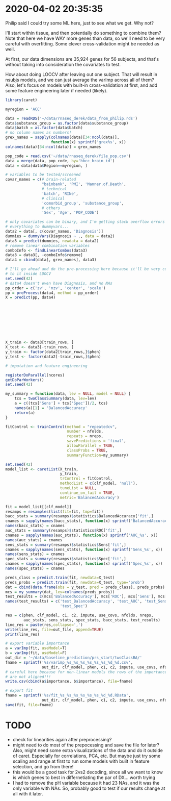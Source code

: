 # 2020-04-02 20:35:35

Philip said I could try some ML here, just to see what we get. Why not?

I'll start within tissue, and then potentially do something to combine them?
Note that here we have WAY more genes than data, so we'll need to be very
careful with overfitting. Some clever cross-validation might be needed as well. 

At first, our data dimensions are 35,924 genes for 56 subjects,
and that's without taking into consideration the covariates to test.

How about doing LOOCV after leaving out one subject. That will result in nsubjs
models, and we can just average the varImp across all of them? Also, let's focus
on models with built-in cross-validation at first, and add some feature
engineering later if needed (likely).

```r
library(caret)

myregion = 'ACC'

data = readRDS('~/data/rnaseq_derek/data_from_philip.rds')
data$substance_group = as.factor(data$substance_group)
data$batch = as.factor(data$batch)
# no column names as numbers!
grex_names = sapply(colnames(data)[34:ncol(data)],
                    function(x) sprintf('grex%s', x))
colnames(data)[34:ncol(data)] = grex_names

pop_code = read.csv('~/data/rnaseq_derek/file_pop.csv')
data = merge(data, pop_code, by='hbcc_brain_id')
data = data[data$Region==myregion, ]

# variables to be tested/screened
covar_names = c(# brain-related
                "bainbank", 'PMI', 'Manner.of.Death',
                # technical
                'batch', 'RINe',
                # clinical
                'comorbid_group', 'substance_group',
                # others
                'Sex', 'Age', 'POP_CODE')

# only covariates can be binary, and I'm getting stack overflow errors sending
# everything to dummyvars...
data2 = data[, c(covar_names, 'Diagnosis')]
dummies = dummyVars(Diagnosis ~ ., data = data2)
data3 = predict(dummies, newdata = data2)
# remove linear combination variables
comboInfo <- findLinearCombos(data3)
data3 = data3[, -comboInfo$remove]
data4 = cbind(data[, grex_names], data3)

# I'll go ahead and do the pre-processing here because it'll be very costly to
# to it inside LOOCV
set.seed(42)
# data4 doesn't even have Diagnosis, and no NAs
pp_order = c('zv', 'nzv', 'center', 'scale')
pp = preProcess(data4, method = pp_order)
X = predict(pp, data4)









X_train <- data3[train_rows, ]
X_test <- data3[-train_rows, ]
y_train <- factor(data2[train_rows,]$phen)
y_test <- factor(data2[-train_rows,]$phen)

# imputation and feature engineering

registerDoParallel(ncores)
getDoParWorkers()
set.seed(42)

my_summary = function(data, lev = NULL, model = NULL) {
    tcs = twoClassSummary(data, lev=lev)
    a = c((tcs['Sens'] + tcs['Spec'])/2, tcs)
    names(a)[1] = 'BalancedAccuracy'
    return(a)
}

fitControl <- trainControl(method = "repeatedcv",
                           number = nfolds,
                           repeats = nreps,
                           savePredictions = 'final',
                           allowParallel = TRUE,
                           classProbs = TRUE,
                           summaryFunction=my_summary)

set.seed(42)
model_list <- caretList(X_train,
                        y_train,
                        trControl = fitControl,
                        methodList = c(clf_model, 'null'),
                        tuneList = NULL,
                        continue_on_fail = TRUE,
                        metric='BalancedAccuracy')

fit = model_list[[clf_model]]
resamps = resamples(list(fit=fit, tmp=fit))
bacc_stats = summary(resamps)$statistics$BalancedAccuracy['fit',]
cnames = sapply(names(bacc_stats), function(x) sprintf('BalancedAccuracy_%s', x))
names(bacc_stats) = cnames
auc_stats = summary(resamps)$statistics$ROC['fit',]
cnames = sapply(names(auc_stats), function(x) sprintf('AUC_%s', x))
names(auc_stats) = cnames
sens_stats = summary(resamps)$statistics$Sens['fit',]
cnames = sapply(names(sens_stats), function(x) sprintf('Sens_%s', x))
names(sens_stats) = cnames
spec_stats = summary(resamps)$statistics$Spec['fit',]
cnames = sapply(names(spec_stats), function(x) sprintf('Spec_%s', x))
names(spec_stats) = cnames

preds_class = predict.train(fit, newdata=X_test)
preds_probs = predict.train(fit, newdata=X_test, type='prob')
dat = cbind(data.frame(obs = y_test, pred = preds_class), preds_probs)
mcs = my_summary(dat, lev=colnames(preds_probs))
test_results = c(mcs['BalancedAccuracy'], mcs['ROC'], mcs['Sens'], mcs['Spec'])
names(test_results) = c('test_BalancedAccuracy', 'test_AUC', 'test_Sens',
                        'test_Spec')

res = c(phen, clf_model, c1, c2, impute, use_covs, nfolds, nreps,
        auc_stats, sens_stats, spec_stats, bacc_stats, test_results)
line_res = paste(res,collapse=',')
write(line_res, file=out_file, append=TRUE)
print(line_res)

# export variable importance
a = varImp(fit, useModel=T)
b = varImp(fit, useModel=F)
out_dir = '~/data/baseline_prediction/prs_start/twoClassBA/'
fname = sprintf('%s/varimp_%s_%s_%s_%s_%s_%s_%d_%d.csv',
                out_dir, clf_model, phen, c1, c2, impute, use_covs, nfolds, nreps)
# careful here because for non-linear models the rows of the importance matrix
# are not aligned!!!
write.csv(cbind(a$importance, b$importance), file=fname)

# export fit
fname = sprintf('%s/fit_%s_%s_%s_%s_%s_%s_%d_%d.RData',
                out_dir, clf_model, phen, c1, c2, impute, use_covs, nfolds, nreps)
save(fit, file=fname)
```

# TODO
* check for linearities again after preprocessing?
* might need to do most of the prepocessing and save the file for later? Also,
  might need some extra visualizations of the data and do it outside of caret.
  Especially for correlations, PCA, etc. But maybe just try some scaling and
  range at first to run some models with built in feature selection, and go from
  there!
* this would be a good task for 2vs2 decoding, since all we want to know is
  which genes to best in differnetiating the par of DX... worth trying 
* I had to remove the pH variable because it had 23 NAs, and it was the only
  variable with NAs. So, probably good to test if our results change at all with
  it later.

